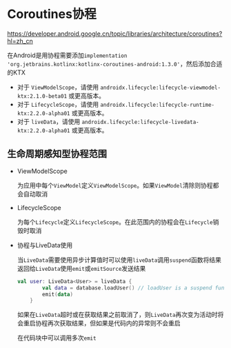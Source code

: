 Coroutines协程
===

https://developer.android.google.cn/topic/libraries/architecture/coroutines?hl=zh_cn

在Android是用协程需要添加`implementation 'org.jetbrains.kotlinx:kotlinx-coroutines-android:1.3.0'`，然后添加合适的KTX

- 对于 `ViewModelScope`，请使用 `androidx.lifecycle:lifecycle-viewmodel-ktx:2.1.0-beta01` 或更高版本。
- 对于 `LifecycleScope`，请使用 `androidx.lifecycle:lifecycle-runtime-ktx:2.2.0-alpha01` 或更高版本。
- 对于 `liveData`，请使用 `androidx.lifecycle:lifecycle-livedata-ktx:2.2.0-alpha01` 或更高版本。

## 生命周期感知型协程范围

* ViewModelScope

  为应用中每个`ViewModel`定义`ViewModelScope`。如果`ViewModel`清除则协程都会自动取消

* LifecycleScope

  为每个`Lifecycle`定义`LifecycleScope`。在此范围内的协程会在`Lifecycle`销毁时取消

* 协程与LiveData使用

  当`LiveData`需要使用异步计算值时可以使用`liveData`调用`suspend`函数将结果返回给`LiveData`使用`emit`或`emitSource`发送结果

  ```kotlin
  val user: LiveData<User> = liveData {
          val data = database.loadUser() // loadUser is a suspend function.
          emit(data)
      }
  ```

  如果在`LiveData`超时或在获取结果之前取消了，则`LiveData`再次变为活动时将会重启协程再次获取结果，但如果是代码内的异常则不会重启

  在代码块中可以调用多次`emit`

